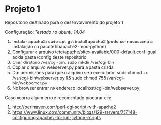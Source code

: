 # Projeto 1
Repositorio destinado para o desenvolvimento do projeto 1

Configuração:
*Testado no ubuntu 14.04*
1) Instalar apache2: sudo apt-get install apache2 (pode ser necessaria a instalação do pacote libapache2-mod-python)
2) Configurar o arquivo /etc/apache/sites-available/000-default.conf igual ao da pasta /config deste repositório
3) Criar diretório /var/cgi-bin: sudo mkdir /var/cgi-bin
4) Copiar o arquivo webserver.py para a pasta criada
5) Dar permissões para que o arquivo seja executado: sudo chmod +x /var/cgi-bin/webserver.py && sudo chmod 755 /var/cgi-bin/webserver.py
6) No browser entrar no endereço localhost/cgi-bin/webserver.py

Caso ocorra algum erro é recomentado procurar em:
1) http://perlmaven.com/perl-cgi-script-with-apache2
2) https://www.linux.com/community/blogs/129-servers/757148-configuring-apache2-to-run-python-scripts
